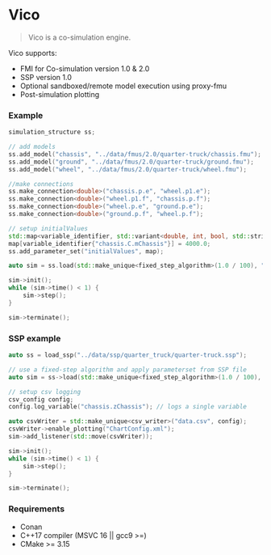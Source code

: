 # Vico

>Vico is a co-simulation engine.

Vico supports:
* FMI for Co-simulation version 1.0 & 2.0
* SSP version 1.0
* Optional sandboxed/remote model execution using proxy-fmu
* Post-simulation plotting

### Example

```cpp
simulation_structure ss;

// add models
ss.add_model("chassis", "../data/fmus/2.0/quarter-truck/chassis.fmu");
ss.add_model("ground", "../data/fmus/2.0/quarter-truck/ground.fmu");
ss.add_model("wheel", "../data/fmus/2.0/quarter-truck/wheel.fmu");

//make connections
ss.make_connection<double>("chassis.p.e", "wheel.p1.e");
ss.make_connection<double>("wheel.p1.f", "chassis.p.f");
ss.make_connection<double>("wheel.p.e", "ground.p.e");
ss.make_connection<double>("ground.p.f", "wheel.p.f");

// setup initialValues
std::map<variable_identifier, std::variant<double, int, bool, std::string>> map;
map[variable_identifier{"chassis.C.mChassis"}] = 4000.0;
ss.add_parameter_set("initialValues", map);

auto sim = ss.load(std::make_unique<fixed_step_algorithm>(1.0 / 100), "initialValues");

sim->init();
while (sim->time() < 1) {
    sim->step();
}

sim->terminate();
```

### SSP example

```cpp
auto ss = load_ssp("../data/ssp/quarter_truck/quarter-truck.ssp");

// use a fixed-step algorithm and apply parameterset from SSP file
auto sim = ss->load(std::make_unique<fixed_step_algorithm>(1.0 / 100), "initialValues");

// setup csv logging
csv_config config;
config.log_variable("chassis.zChassis"); // logs a single variable

auto csvWriter = std::make_unique<csv_writer>("data.csv", config);
csvWriter->enable_plotting("ChartConfig.xml");
sim->add_listener(std::move(csvWriter));

sim->init();
while (sim->time() < 1) {
    sim->step();
}

sim->terminate();
```


### Requirements

* Conan
* C++17 compiler (MSVC 16 || gcc9 >=)
* CMake >= 3.15
